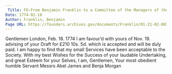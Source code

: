 ```yaml
---
 Title: FO-From Benjamin Franklin to a Committee of the Managers of the Philadelphia Silk Filature, 18 February 1774
Date: 1774-02-18
Author: Franklin, Benjamin
Page URL: https://founders.archives.gov/documents/Franklin/01-21-02-0037
---
```


Gentlemen
London, Feb. 18. 1774
I am favour’d with yours of Nov. 19. advising of your Draft for £210 10s. 5d. which is accepted and will be duly paid.
I am happy to find that my small Services have been acceptable to the Society. With my best Wishes for the Success of your laudable Undertaking, and great Esteem for your Selves, I am, Gentlemen, Your most obedient humble Servant
Messrs Abel James and Benja Morgan

